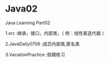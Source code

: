 # Java02
Java Learning Part02

1.src :继承，接口，内部类，（ 例：线性表迭代器 ）

2.JavaDaily0706 :成员内部类,匿名类 

3.VacationPractice :假期练习
